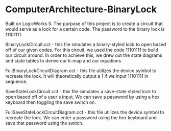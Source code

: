 # ComputerArchitecture-BinaryLock
Built on LogicWorks 5. The purpose of this project is to create a circuit that would serve as a lock for a certain code. The password to the binary lock is 11101111.

BinaryLockCircuit.cct - this file simulates a binary-styled lock to open based off of our given codes. For this circuit, we used the code 11101111
to build our circuit around. In order to achieve this, we drew out the state diagrams and state tables to derive our k-map and our equations.

FullBinaryLockCircuitDiagram.cct - this file utilizes the device symbol to recreate the lock. It will theoretically output a 1 if we input 11101111 in
sequence.

SaveStateLockCircuit.cct - this file simulates a save-state styled lock to open based off of a user's input. We can save a password by using a hex
keyboard then toggling the save switch on.

FullSaveStateLockCircuitDiagram.cct - this file utilizes the device symbol to recreate the lock. We can enter a password using the hex keyboard and
save that password using the switch.
